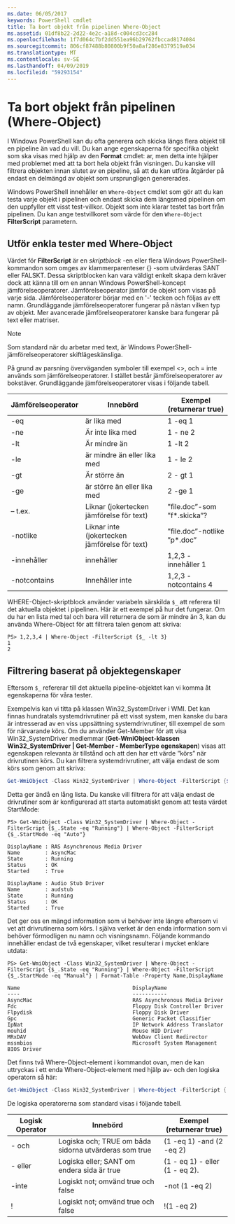 ```yaml
---
ms.date: 06/05/2017
keywords: PowerShell cmdlet
title: Ta bort objekt från pipelinen Where-Object
ms.assetid: 01df8b22-2d22-4e2c-a18d-c004cd3cc284
ms.openlocfilehash: 1f7d064c7bf2dd551ea96b29762fbccad8174084
ms.sourcegitcommit: 806cf87488b80800b9f50a8af286e8379519a034
ms.translationtype: MT
ms.contentlocale: sv-SE
ms.lasthandoff: 04/09/2019
ms.locfileid: "59293154"
---
```

# <a name="removing-objects-from-the-pipeline-where-object"></a>Ta bort objekt från pipelinen (Where-Object)

I Windows PowerShell kan du ofta generera och skicka längs flera objekt till en pipeline än vad du vill. Du kan ange egenskaperna för specifika objekt som ska visas med hjälp av den **Format** cmdlet: ar, men detta inte hjälper med problemet med att ta bort hela objekt från visningen. Du kanske vill filtrera objekten innan slutet av en pipeline, så att du kan utföra åtgärder på endast en delmängd av objekt som ursprungligen genererades.

Windows PowerShell innehåller en `Where-Object` cmdlet som gör att du kan testa varje objekt i pipelinen och endast skicka dem längsmed pipelinen om den uppfyller ett visst test-villkor. Objekt som inte klarar testet tas bort från pipelinen. Du kan ange testvillkoret som värde för den `Where-Object` **FilterScript** parametern.

## <a name="performing-simple-tests-with-where-object"></a>Utför enkla tester med Where-Object

Värdet för **FilterScript** är en *skriptblock* -en eller flera Windows PowerShell-kommandon som omges av klammerparenteser {} -som utvärderas SANT eller FALSKT. Dessa skriptblocken kan vara väldigt enkelt skapa dem kräver dock att känna till om en annan Windows PowerShell-koncept jämförelseoperatorer. Jämförelseoperator jämför de objekt som visas på varje sida. Jämförelseoperatorer börjar med en '-' tecken och följas av ett namn. Grundläggande jämförelseoperatorer fungerar på nästan vilken typ av objekt. Mer avancerade jämförelseoperatorer kanske bara fungerar på text eller matriser.

> [!NOTE]
> Som standard när du arbetar med text, är Windows PowerShell-jämförelseoperatorer skiftlägeskänsliga.

På grund av parsning överväganden symboler till exempel <>, och = inte används som jämförelseoperatorer. I stället består jämförelseoperatorer av bokstäver. Grundläggande jämförelseoperatorer visas i följande tabell.

|Jämförelseoperator|Innebörd|Exempel (returnerar true)|
|-----------------------|-----------|--------------------------|
|-eq|är lika med|1 -eq 1|
|-ne|Är inte lika med|1 - ne 2|
|-lt|Är mindre än|1 -lt 2|
|-le|är mindre än eller lika med|1 - le 2|
|-gt|Är större än|2 - gt 1|
|-ge|är större än eller lika med|2 -ge 1|
|– t.ex.|Liknar (jokertecken jämförelse för text)|”file.doc”-som ”f\*.skicka”?|
|-notlike|Liknar inte (jokertecken jämförelse för text)|”file.doc”-notlike ”p\*.doc”|
|-innehåller|innehåller|1,2,3 - innehåller 1|
|-notcontains|Innehåller inte|1,2,3 - notcontains 4|

WHERE-Object-skriptblock använder variabeln särskilda `$_` att referera till det aktuella objektet i pipelinen. Här är ett exempel på hur det fungerar. Om du har en lista med tal och bara vill returnera de som är mindre än 3, kan du använda Where-Object för att filtrera talen genom att skriva:

```
PS> 1,2,3,4 | Where-Object -FilterScript {$_ -lt 3}
1
2
```

## <a name="filtering-based-on-object-properties"></a>Filtrering baserat på objektegenskaper

Eftersom `$_` refererar till det aktuella pipeline-objektet kan vi komma åt egenskaperna för våra tester.

Exempelvis kan vi titta på klassen Win32_SystemDriver i WMI. Det kan finnas hundratals systemdrivrutiner på ett visst system, men kanske du bara är intresserad av en viss uppsättning systemdrivrutiner, till exempel de som för närvarande körs. Om du använder Get-Member för att visa Win32_SystemDriver medlemmar (**Get-WmiObject-klassen Win32_SystemDriver | Get-Member - MemberType egenskapen**) visas att egenskapen relevanta är tillstånd och att den har ett värde ”körs” när drivrutinen körs. Du kan filtrera systemdrivrutiner, att välja endast de som körs som genom att skriva:

```powershell
Get-WmiObject -Class Win32_SystemDriver | Where-Object -FilterScript {$_.State -eq 'Running'}
```

Detta ger ändå en lång lista. Du kanske vill filtrera för att välja endast de drivrutiner som är konfigurerad att starta automatiskt genom att testa värdet StartMode:

```
PS> Get-WmiObject -Class Win32_SystemDriver | Where-Object -FilterScript {$_.State -eq "Running"} | Where-Object -FilterScript {$_.StartMode -eq "Auto"}

DisplayName : RAS Asynchronous Media Driver
Name        : AsyncMac
State       : Running
Status      : OK
Started     : True

DisplayName : Audio Stub Driver
Name        : audstub
State       : Running
Status      : OK
Started     : True
```

Det ger oss en mängd information som vi behöver inte längre eftersom vi vet att drivrutinerna som körs. I själva verket är den enda information som vi behöver förmodligen nu namn och visningsnamn. Följande kommando innehåller endast de två egenskaper, vilket resulterar i mycket enklare utdata:

```
PS> Get-WmiObject -Class Win32_SystemDriver | Where-Object -FilterScript {$_.State -eq "Running"} | Where-Object -FilterScript {$_.StartMode -eq "Manual"} | Format-Table -Property Name,DisplayName

Name                                    DisplayName
----                                    -----------
AsyncMac                                RAS Asynchronous Media Driver
Fdc                                     Floppy Disk Controller Driver
Flpydisk                                Floppy Disk Driver
Gpc                                     Generic Packet Classifier
IpNat                                   IP Network Address Translator
mouhid                                  Mouse HID Driver
MRxDAV                                  WebDav Client Redirector
mssmbios                                Microsoft System Management BIOS Driver
```

Det finns två Where-Object-element i kommandot ovan, men de kan uttryckas i ett enda Where-Object-element med hjälp av- och den logiska operatorn så här:

```powershell
Get-WmiObject -Class Win32_SystemDriver | Where-Object -FilterScript { ($_.State -eq 'Running') -and ($_.StartMode -eq 'Manual') } | Format-Table -Property Name,DisplayName
```

De logiska operatorerna som standard visas i följande tabell.

|Logisk Operator|Innebörd|Exempel (returnerar true)|
|--------------------|-----------|--------------------------|
|- och|Logiska och; TRUE om båda sidorna utvärderas som true|(1 -eq 1) -and (2 -eq 2)|
|- eller|Logiska eller; SANT om endera sida är true|(1 - eq 1) - eller (1 - eq 2).|
|-inte|Logiskt not; omvänd true och false|-not (1 -eq 2)|
|\!|Logiskt not; omvänd true och false|\!(1 -eq 2)|
